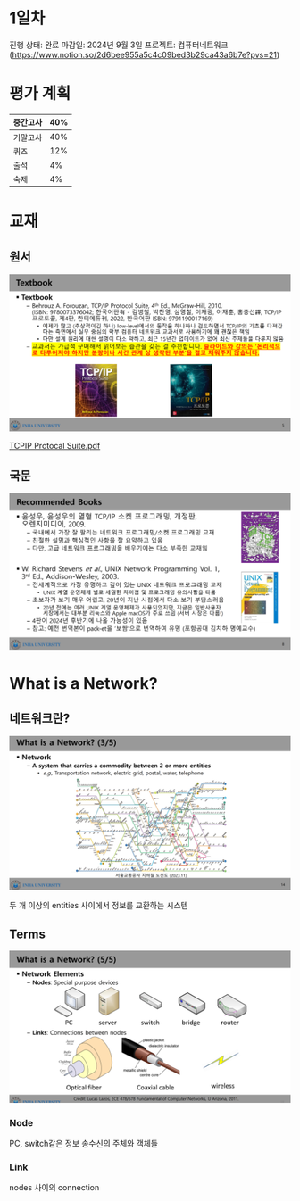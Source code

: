 # 1일차

진행 상태: 완료
마감일: 2024년 9월 3일
프로젝트: 컴퓨터네트워크 (https://www.notion.so/2d6bee955a5c4c09bed3b29ca43a6b7e?pvs=21)

# 평가 계획

| 중간고사 | 40% |
| --- | --- |
| 기말고사 | 40% |
| 퀴즈 | 12% |
| 출석 | 4% |
| 숙제 | 4% |

# 교재

## 원서

![image.png](image.png)

[TCPIP Protocal Suite.pdf](TCPIP_Protocal_Suite.pdf)

## 국문

![image.png](image%201.png)

# What is a Network?

## 네트워크란?

![image.png](image%202.png)

두 개 이상의 entities 사이에서 정보를 교환하는 시스템

## Terms

![image.png](image%203.png)

### Node

PC, switch같은 정보 송수신의 주체와 객체들

### Link

nodes 사이의 connection
